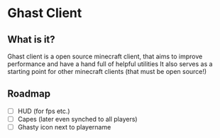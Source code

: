# Ghast Client

## What is it? 

Ghast client is a open source minecraft client, that aims to improve performance and have a hand full of helpful utilities
It also serves as a starting point for other minecraft clients (that must be open source!)

## Roadmap
- [ ] HUD (for fps etc.)
- [ ] Capes (later even synched to all players)
- [ ] Ghasty icon next to playername